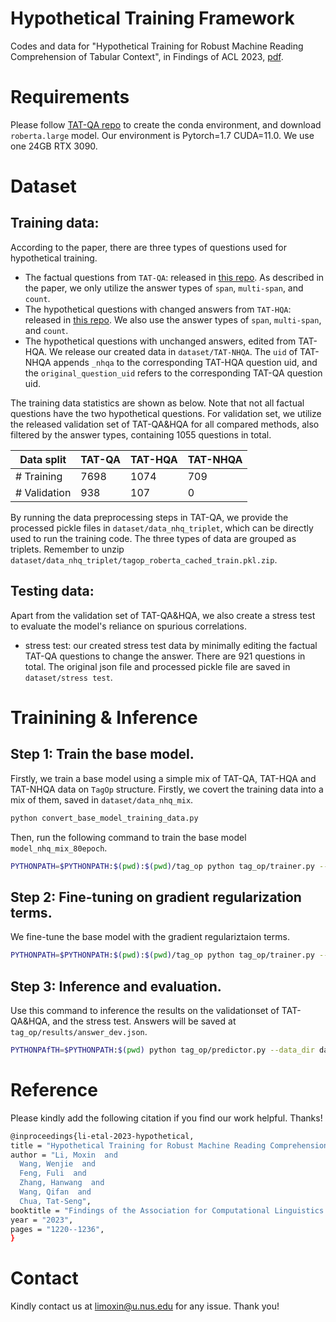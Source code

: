 # Hypothetical Training Framework
Codes and data for "Hypothetical Training for Robust Machine Reading Comprehension of Tabular Context", in Findings of ACL 2023, [pdf](https://aclanthology.org/2023.findings-acl.79.pdf). 

# Requirements
Please follow [TAT-QA repo](https://github.com/NExTplusplus/TAT-QA) to create the conda environment, and download `roberta.large` model. 
Our environment is Pytorch=1.7 CUDA=11.0. We use one 24GB RTX 3090. 

# Dataset

## Training data:
According to the paper, there are three types of questions used for hypothetical training. 
- The factual questions from `TAT-QA`: released in [this repo](https://github.com/NExTplusplus/TAT-QA). As described in the paper, we only utilize the answer types of `span`, `multi-span`, and `count`. 
- The hypothetical questions with changed answers from `TAT-HQA`: released in [this repo](https://github.com/NExTplusplus/TAT-HQA). We also use the answer types of `span`, `multi-span`, and `count`.  
- The hypothetical questions with unchanged answers, edited from TAT-HQA. We release our created data in `dataset/TAT-NHQA`. The `uid` of TAT-NHQA appends `_nhqa` to the corresponding TAT-HQA question uid, and the `original_question_uid` refers to the corresponding TAT-QA question uid. 

The training data statistics are shown as below. Note that not all factual questions have the two hypothetical questions. For validation set, we utilize the released validation set of TAT-QA&HQA for all compared methods, also filtered by the answer types, containing 1055 questions in total. 

| Data split | TAT-QA | TAT-HQA | TAT-NHQA|
| --- | --- | --- | --- |
| # Training | 7698 | 1074 | 709 |  
| # Validation | 938  | 107 | 0 | 

By running the data preprocessing steps in TAT-QA, we provide the processed pickle files in `dataset/data_nhq_triplet`, which can be directly used to run the training code. The three types of data are grouped as triplets. Remember to unzip `dataset/data_nhq_triplet/tagop_roberta_cached_train.pkl.zip`. 

## Testing data:
Apart from the validation set of TAT-QA&HQA, we also create a stress test to evaluate the model's reliance on spurious correlations. 
- stress test: our created stress test data by minimally editing the factual TAT-QA questions to change the answer. There are 921 questions in total. The original json file and processed pickle file are saved in `dataset/stress test`. 

# Trainining & Inference

## Step 1: Train the base model.

Firstly, we train a base model using a simple mix of TAT-QA, TAT-HQA and TAT-NHQA data on `TagOp` structure. Firstly, we covert the training data into a mix of them, saved in `dataset/data_nhq_mix`. 

```bash
python convert_base_model_training_data.py
```
Then, run the following command to train the base model `model_nhq_mix_80epoch`. 

```bash
PYTHONPATH=$PYTHONPATH:$(pwd):$(pwd)/tag_op python tag_op/trainer.py --data_dir dataset/data_nhq_mix --test_dir dataset/data_nhq_mix --save_dir tag_op/model_nhq_mix_b16_80epoch --batch_size 16 --eval_batch_size 16 --oq_weight 0 --hq_weight 0 --do_finetune 0 --max_epoch 80 --roberta_model roberta.large
```

## Step 2: Fine-tuning on gradient regularization terms.

We fine-tune the base model with the gradient regulariztaion terms. 

```bash
PYTHONPATH=$PYTHONPATH:$(pwd):$(pwd)/tag_op python tag_op/trainer.py --data_dir dataset/data_nhq_triplet --test_dir dataset/data_nhq_triplet --save_dir tag_op/model_ow001_hw001_60epoch --batch_size 8 --eval_batch_size 8 --oq_weight 0.01 --hq_weight 0.01 --do_finetune 1 --model_finetune_from tag_op/model_nhq_mix_b16_80epoch --save_model_from_epoch 10 --max_epoch 60 --learning_rate 5e-5 --bert_learning_rate 1.5e-6 --roberta_model roberta.large
```

## Step 3: Inference and evaluation. 

Use this command to inference the results on the validationset of TAT-QA&HQA, and the stress test. Answers will be saved at `tag_op/results/answer_dev.json`. 

```bash
PYTHONPAfTH=$PYTHONPATH:$(pwd) python tag_op/predictor.py --data_dir dataset/data_nhq_triplet --test_data_dir dataset/[data_nhq_triplet/stress_test] --save_dir tag_op/results --eval_batch_size 16 --model_path tag_op/model_ow001_hw001_60epoch 
```

# Reference
Please kindly add the following citation if you find our work helpful. Thanks!
```bash 
@inproceedings{li-etal-2023-hypothetical,
title = "Hypothetical Training for Robust Machine Reading Comprehension of Tabular Context",
author = "Li, Moxin  and
  Wang, Wenjie  and
  Feng, Fuli  and
  Zhang, Hanwang  and
  Wang, Qifan  and
  Chua, Tat-Seng",
booktitle = "Findings of the Association for Computational Linguistics: ACL 2023",
year = "2023",
pages = "1220--1236",
}
```

# Contact
Kindly contact us at [limoxin@u.nus.edu](mailto:limoxin@u.nus.edu) for any issue. Thank you!

